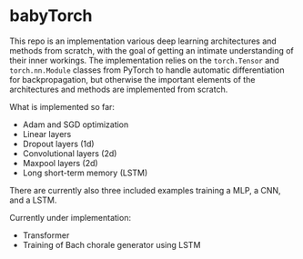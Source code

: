 # babyTorch
This repo is an implementation various deep learning architectures and methods 
from scratch, with the goal of getting an intimate understanding of their inner
workings. The implementation relies on the `torch.Tensor` and `torch.nn.Module` classes 
from PyTorch to handle automatic differentiation for backpropagation, but otherwise the important
elements of the architectures and methods are implemented from scratch. 

What is implemented so far: 
  - Adam and SGD optimization
  - Linear layers
  - Dropout layers (1d)
  - Convolutional layers (2d)
  - Maxpool layers (2d)
  - Long short-term memory (LSTM)

There are currently also three included examples training a MLP, a CNN, and a
LSTM. 

Currently under implementation:
  - Transformer
  - Training of Bach chorale generator using LSTM 

<!--
# Bach dataset: https://github.com/ageron/handson-ml2/blob/master/datasets/jsb_chorales/jsb_chorales.tgz
-->
